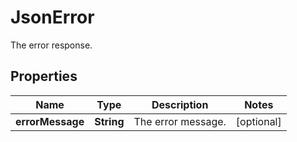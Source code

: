 

# JsonError

The error response.
## Properties

Name | Type | Description | Notes
------------ | ------------- | ------------- | -------------
**errorMessage** | **String** | The error message. |  [optional]



